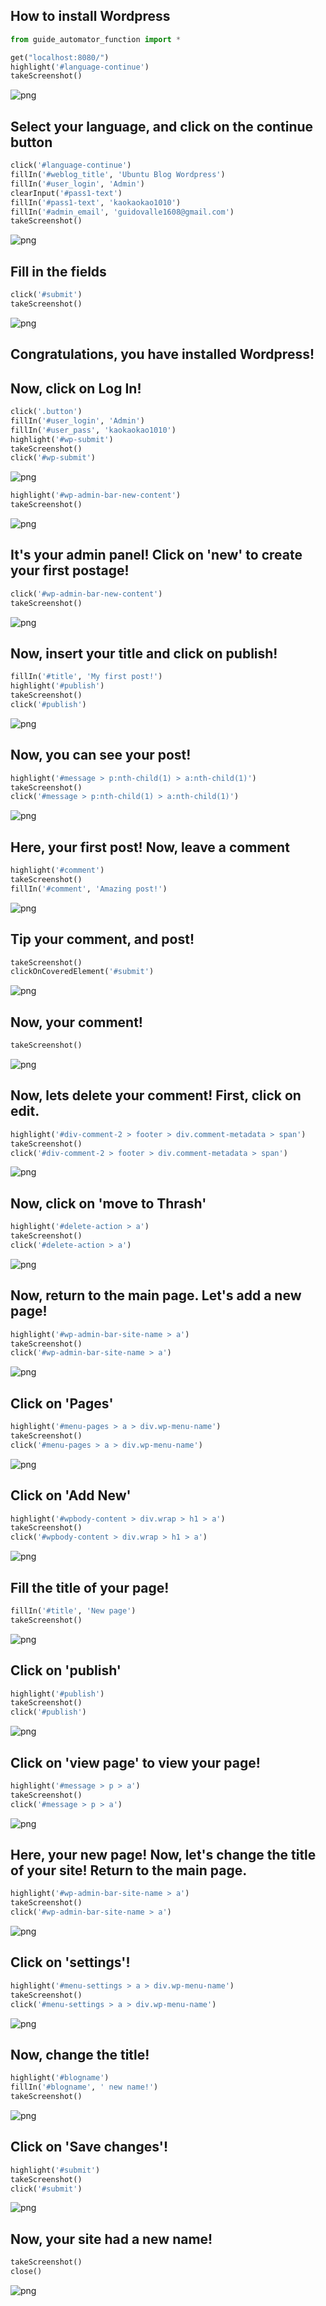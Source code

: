 
## How to install Wordpress


```python
from guide_automator_function import *

get("localhost:8080/")
highlight('#language-continue')
takeScreenshot()

```


![png](Wordpress_files/Wordpress_1_0.png)


## Select your language, and click on the continue button


```python
click('#language-continue')
fillIn('#weblog_title', 'Ubuntu Blog Wordpress')
fillIn('#user_login', 'Admin')
clearInput('#pass1-text')
fillIn('#pass1-text', 'kaokaokao1010')
fillIn('#admin_email', 'guidovalle1608@gmail.com')
takeScreenshot()
```


![png](Wordpress_files/Wordpress_3_0.png)


## Fill in the fields


```python
click('#submit')
takeScreenshot()
```


![png](Wordpress_files/Wordpress_5_0.png)


## Congratulations, you have installed Wordpress!

## Now, click on Log In!


```python
click('.button')
fillIn('#user_login', 'Admin')
fillIn('#user_pass', 'kaokaokao1010')
highlight('#wp-submit')
takeScreenshot()
click('#wp-submit')

```


![png](Wordpress_files/Wordpress_8_0.png)



```python
highlight('#wp-admin-bar-new-content')
takeScreenshot()
```


![png](Wordpress_files/Wordpress_9_0.png)


## It's your admin panel! Click on 'new' to create your first postage!


```python
click('#wp-admin-bar-new-content')
takeScreenshot()
```


![png](Wordpress_files/Wordpress_11_0.png)


## Now, insert your title and click on publish!


```python
fillIn('#title', 'My first post!')
highlight('#publish')
takeScreenshot()
click('#publish')

```


![png](Wordpress_files/Wordpress_13_0.png)


## Now, you can see your post!


```python
highlight('#message > p:nth-child(1) > a:nth-child(1)')
takeScreenshot()
click('#message > p:nth-child(1) > a:nth-child(1)')
```


![png](Wordpress_files/Wordpress_15_0.png)


## Here, your first post! Now, leave a comment


```python
highlight('#comment')
takeScreenshot()
fillIn('#comment', 'Amazing post!')
```


![png](Wordpress_files/Wordpress_17_0.png)


## Tip your comment, and post!


```python
takeScreenshot()
clickOnCoveredElement('#submit')

```


![png](Wordpress_files/Wordpress_19_0.png)


## Now, your comment!


```python
takeScreenshot()
```


![png](Wordpress_files/Wordpress_21_0.png)


## Now, lets delete your comment! First, click on edit.


```python
highlight('#div-comment-2 > footer > div.comment-metadata > span')
takeScreenshot()
click('#div-comment-2 > footer > div.comment-metadata > span')

```


![png](Wordpress_files/Wordpress_23_0.png)


## Now, click on 'move to Thrash'


```python
highlight('#delete-action > a')
takeScreenshot()
click('#delete-action > a')

```


![png](Wordpress_files/Wordpress_25_0.png)


## Now, return to the main page. Let's add a new page!


```python
highlight('#wp-admin-bar-site-name > a')
takeScreenshot()
click('#wp-admin-bar-site-name > a')

```


![png](Wordpress_files/Wordpress_27_0.png)


## Click on 'Pages'


```python
highlight('#menu-pages > a > div.wp-menu-name')
takeScreenshot()
click('#menu-pages > a > div.wp-menu-name')
```


![png](Wordpress_files/Wordpress_29_0.png)


## Click on 'Add New'


```python
highlight('#wpbody-content > div.wrap > h1 > a')
takeScreenshot()
click('#wpbody-content > div.wrap > h1 > a')
```


![png](Wordpress_files/Wordpress_31_0.png)


## Fill the title of your page!


```python
fillIn('#title', 'New page')
takeScreenshot()
```


![png](Wordpress_files/Wordpress_33_0.png)


## Click on 'publish'


```python
highlight('#publish')
takeScreenshot()
click('#publish')
```


![png](Wordpress_files/Wordpress_35_0.png)


## Click on 'view page' to view your page!


```python
highlight('#message > p > a')
takeScreenshot()
click('#message > p > a')
```


![png](Wordpress_files/Wordpress_37_0.png)


## Here, your new page! Now, let's change the title of your site! Return to the main page.


```python
highlight('#wp-admin-bar-site-name > a')
takeScreenshot()
click('#wp-admin-bar-site-name > a')

```


![png](Wordpress_files/Wordpress_39_0.png)


## Click on 'settings'!


```python
highlight('#menu-settings > a > div.wp-menu-name')
takeScreenshot()
click('#menu-settings > a > div.wp-menu-name')
```


![png](Wordpress_files/Wordpress_41_0.png)


## Now, change the title!


```python
highlight('#blogname')
fillIn('#blogname', ' new name!')
takeScreenshot()
```


![png](Wordpress_files/Wordpress_43_0.png)


## Click on 'Save changes'!


```python
highlight('#submit')
takeScreenshot()
click('#submit')
```


![png](Wordpress_files/Wordpress_45_0.png)


## Now, your site had a new name!


```python
takeScreenshot()
close()
```


![png](Wordpress_files/Wordpress_47_0.png)

